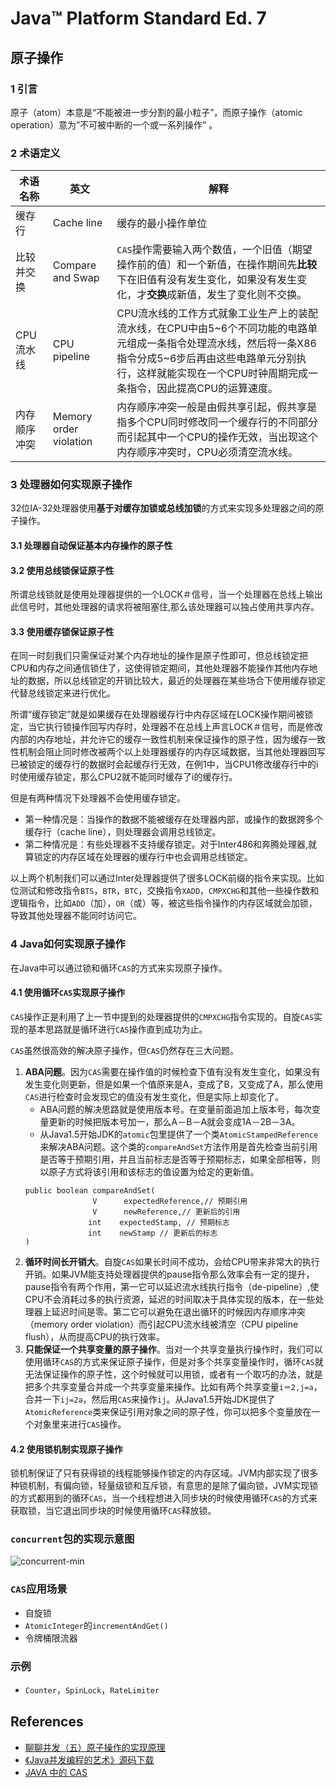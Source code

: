 # Java™ Platform Standard Ed. 7

## 原子操作
### 1 引言
原子（atom）本意是“不能被进一步分割的最小粒子”，而原子操作（atomic operation）意为”不可被中断的一个或一系列操作” 。

### 2 术语定义
术语名称 | 英文 | 解释
---|---|-----
缓存行 | Cache line | 缓存的最小操作单位
比较并交换 | Compare and Swap | `CAS`操作需要输入两个数值，一个旧值（期望操作前的值）和一个新值，在操作期间先**比较**下在旧值有没有发生变化，如果没有发生变化，才**交换**成新值，发生了变化则不交换。
CPU流水线 | CPU pipeline | CPU流水线的工作方式就象工业生产上的装配流水线，在CPU中由5~6个不同功能的电路单元组成一条指令处理流水线，然后将一条X86指令分成5~6步后再由这些电路单元分别执行，这样就能实现在一个CPU时钟周期完成一条指令，因此提高CPU的运算速度。
内存顺序冲突 | Memory order violation | 内存顺序冲突一般是由假共享引起，假共享是指多个CPU同时修改同一个缓存行的不同部分而引起其中一个CPU的操作无效，当出现这个内存顺序冲突时，CPU必须清空流水线。

### 3 处理器如何实现原子操作
32位IA-32处理器使用**基于对缓存加锁或总线加锁**的方式来实现多处理器之间的原子操作。

#### 3.1 处理器自动保证基本内存操作的原子性

#### 3.2 使用总线锁保证原子性
所谓总线锁就是使用处理器提供的一个LOCK＃信号，当一个处理器在总线上输出此信号时，其他处理器的请求将被阻塞住,那么该处理器可以独占使用共享内存。

#### 3.3 使用缓存锁保证原子性
在同一时刻我们只需保证对某个内存地址的操作是原子性即可，但总线锁定把CPU和内存之间通信锁住了，这使得锁定期间，其他处理器不能操作其他内存地址的数据，所以总线锁定的开销比较大，最近的处理器在某些场合下使用缓存锁定代替总线锁定来进行优化。

所谓“缓存锁定”就是如果缓存在处理器缓存行中内存区域在LOCK操作期间被锁定，当它执行锁操作回写内存时，处理器不在总线上声言LOCK＃信号，而是修改内部的内存地址，并允许它的缓存一致性机制来保证操作的原子性，因为缓存一致性机制会阻止同时修改被两个以上处理器缓存的内存区域数据，当其他处理器回写已被锁定的缓存行的数据时会起缓存行无效，在例1中，当CPU1修改缓存行中的i时使用缓存锁定，那么CPU2就不能同时缓存了i的缓存行。

但是有两种情况下处理器不会使用缓存锁定。
- 第一种情况是：当操作的数据不能被缓存在处理器内部，或操作的数据跨多个缓存行（cache line），则处理器会调用总线锁定。
- 第二种情况是：有些处理器不支持缓存锁定。对于Inter486和奔腾处理器,就算锁定的内存区域在处理器的缓存行中也会调用总线锁定。

以上两个机制我们可以通过Inter处理器提供了很多LOCK前缀的指令来实现。比如位测试和修改指令`BTS`，`BTR`，`BTC`，交换指令`XADD`，`CMPXCHG`和其他一些操作数和逻辑指令，比如`ADD`（加），`OR`（或）等，被这些指令操作的内存区域就会加锁，导致其他处理器不能同时访问它。

### 4 Java如何实现原子操作
在Java中可以通过锁和循环`CAS`的方式来实现原子操作。

#### 4.1 使用循环`CAS`实现原子操作
`CAS`操作正是利用了上一节中提到的处理器提供的`CMPXCHG`指令实现的。自旋`CAS`实现的基本思路就是循环进行`CAS`操作直到成功为止。

`CAS`虽然很高效的解决原子操作，但`CAS`仍然存在三大问题。
1. **ABA问题**。因为`CAS`需要在操作值的时候检查下值有没有发生变化，如果没有发生变化则更新，但是如果一个值原来是A，变成了B，又变成了A，那么使用`CAS`进行检查时会发现它的值没有发生变化，但是实际上却变化了。
    - ABA问题的解决思路就是使用版本号。在变量前面追加上版本号，每次变量更新的时候把版本号加一，那么A－B－A就会变成1A－2B－3A。
    - 从Java1.5开始JDK的`atomic`包里提供了一个类`AtomicStampedReference`来解决ABA问题。这个类的`compareAndSet`方法作用是首先检查当前引用是否等于预期引用，并且当前标志是否等于预期标志，如果全部相等，则以原子方式将该引用和该标志的值设置为给定的更新值。
    ```
    public boolean compareAndSet(
                   V      expectedReference,// 预期引用
                   V      newReference,// 更新后的引用
                  int    expectedStamp, // 预期标志
                  int    newStamp // 更新后的标志
    ) 
    ```
1. **循环时间长开销大**。自旋`CAS`如果长时间不成功，会给CPU带来非常大的执行开销。如果JVM能支持处理器提供的pause指令那么效率会有一定的提升，pause指令有两个作用，第一它可以延迟流水线执行指令（de-pipeline）,使CPU不会消耗过多的执行资源，延迟的时间取决于具体实现的版本，在一些处理器上延迟时间是零。第二它可以避免在退出循环的时候因内存顺序冲突（memory order violation）而引起CPU流水线被清空（CPU pipeline flush），从而提高CPU的执行效率。
1. **只能保证一个共享变量的原子操作**。当对一个共享变量执行操作时，我们可以使用循环`CAS`的方式来保证原子操作，但是对多个共享变量操作时，循环`CAS`就无法保证操作的原子性，这个时候就可以用锁，或者有一个取巧的办法，就是把多个共享变量合并成一个共享变量来操作。比如有两个共享变量`i＝2,j=a`，合并一下`ij=2a`，然后用`CAS`来操作`ij`。从Java1.5开始JDK提供了`AtomicReference`类来保证引用对象之间的原子性，你可以把多个变量放在一个对象里来进行`CAS`操作。

#### 4.2 使用锁机制实现原子操作
锁机制保证了只有获得锁的线程能够操作锁定的内存区域。JVM内部实现了很多种锁机制，有偏向锁，轻量级锁和互斥锁，有意思的是除了偏向锁，JVM实现锁的方式都用到的循环`CAS`，当一个线程想进入同步块的时候使用循环`CAS`的方式来获取锁，当它退出同步块的时候使用循环`CAS`释放锁。

### `concurrent`包的实现示意图
![concurrent-min](http://www.wailian.work/images/2018/10/23/concurrent-min.png)

### `CAS`应用场景
- 自旋锁
- `AtomicInteger`的`incrementAndGet()`
- 令牌桶限流器

### 示例
- `Counter`，`SpinLock`，`RateLimiter`

## References
- [聊聊并发（五）原子操作的实现原理](http://ifeve.com/atomic-operation/)
- [《Java并发编程的艺术》源码下载](http://ifeve.com/artconcurrentbook-source/)
- [JAVA 中的 CAS](https://www.xilidou.com/2018/02/01/java-cas/)
